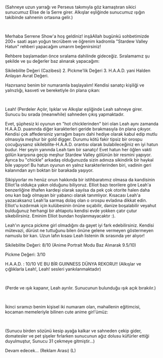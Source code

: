 (Sahneye uzun yarrağı ve Perseus takımıyla göz kamaştıran sikici sunucumuz Elise de la Serre girer. Alkışlar eşliğinde sunucumuz ışığın takibinde sahnenin ortasına gelir.)

​

Merhaba Serrene Show'a hoş geldiniz! inşâAllah bugünkü sohbetimizde 200+ saati aşan yoğun tecrübem ve öğrenim kadromla "Stardew Valley Hatun" rehberi yapacağım umarım beğenirsiniz!

Rehbere başlamadan önce sıralama dahilinde gideceğiz. Sıralamamız şu şekilde ve şu değerler baz alınarak yapacağım:

Sikilebilite Değeri (Cazibesi) 2. Pickme'lik Değeri 3. H.A.A.D. yani Halden Anlayan Avrat Değeri.
​

Hazırsanız benim bir numaramla başlayalım! Kendisi sanatçı kişiliği ve yalnızlığı, kasveti ve bereketiyle ön plana çıkan:

​

Leah!
(Perdeler Açılır, Işıklar ve Alkışlar eşliğinde Leah sahneye girer. Sunucu bu sırada (meanwhile) sahneden çıkış yapmaktadır.

Evet, şüphesiz ki oyunun en "hot chicklerinden" biri olan Leah aynı zamanda H.A.A.D. puanında diğer karakterleri geride bırakmasıyla ön plana çıkıyor. Kendisi çok affedersiniz yarrağım başını dahi hediye olarak kabul edip mutlu olmasıyla meşhur bir gold digger. Durumu kötü fakir tipsiz bir orospu çocuğuysanız sikilebilite-H.A.A.D. orantısı olarak bulabileceğiniz en iyi hatun budur. Her şeyin yanında Leah tam bir sanatçı! Evet hatun her öğlen vakti gölün karşısına geçip meşhur Stardew Valley gölünün bir resmini yapıyor. Ayrıca bu "chickle" arkadaş olduğunuzda sizin adınıza sikindirik bir həykəl bile yapıyor! Bu hatun oyunun en yalnız karakterlerinden biri, vadinin geri kalanından ayrı boktan bir barakada yaşıyor.

Sikişiyorlar mı henüz onun hakkında bir istihbaratımız olmasa da kəndisinin Elliot'la oldukça yakın olduğunu biliyoruz. Elliot bazı teorilere göre Leah'a benzerliğine ithafen kardeşi olarak sayılsa da pek çok otorite halen daha onu kan bağı olmayan bir yabancı olarak tanımlıyor. Kısacası Leah'a yazacaksanız Leah'la sarmaş dolaş olan o orospu evladına dikkat edin. Elliot'u kızdırmak için kulübesinin önüne sıçabilir, dənize boşalabilir veyahut bulduğunuz herhangi bir ahtapotu kendisi evde yokken çatır çutur sikebilirsiniz. Eminim Elliot bundan hoşlanmayacaktır :).

Leah'ın ayrıca pickme girl olmadığını da gayet iyi fark edebilirsiniz. Kendisi mütevazi, dürüst ne tuttuğunu bilen önüne gelene vermeyen göstermeyen namuslu bir karı. Uzun lafın kısası Leah listenin ilk sırasında yer alıyor!

Sikilebilite Değeri: 8/10 (Anime Portrait Modu Baz Alınarak 9.5/10)

Pickme Değeri: 3/10

H.A.A.D. : 10/10 VE BU BİR GUINNESS DÜNYA REKORU!! (Alkışlar ve çığlıklarla Leah!, Leah! sesleri yankılanmaktadır)

​

(Perde ve ışık kapanır, Leah ayrılır. Sunucunun bulunduğu ışık açık bırakılır.)

​

İkinci sıramızı benim kişisel iki numaram olan, məhəllenin eğitimcisi, kocaman memeleriyle bilinen cute anime girl'ümüz:

​

(Sunucu birden sözünü kesip ayağa kalkar ve sahneden çekip gider, domatesler ve pet şişeler fırlarken sunucunun ağız dolusu küfürler ettiği duyulmuştur, Sunucu 31 çekmeye gitmiştir…)

Devam edecek… (Reklam Arası)
(L)
